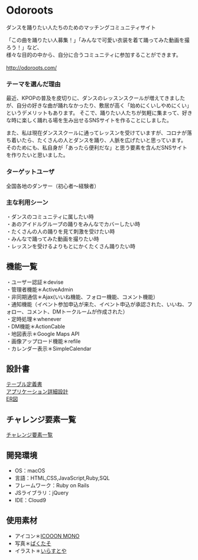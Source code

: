 # Odoroots
ダンスを踊りたい人たちのためのマッチングコミュニティサイト  

「この曲を踊りたい人募集！」「みんなで可愛い衣装を着て踊ってみた動画を撮ろう！」など、<br>
様々な目的の中から、自分に合うコミュニティに参加することができます。<br><br>
http://odoroots.com/

### テーマを選んだ理由
最近、KPOPの普及を皮切りに、ダンスのレッスンスクールが増えてきましたが、自分の好きな曲が踊れなかったり、敷居が高く「始めにくいしやめにくい」というデメリットもあります。
そこで、踊りたい人たちが気軽に集まって、好きな時に楽しく踊れる場を生み出せるSNSサイトを作ることにしました。<br>

また、私は現在ダンススクールに通ってレッスンを受けていますが、コロナが落ち着いたら、たくさんの人とダンスを踊り、人脈を広げたいと思っています。<br>
そのためにも、私自身が「あったら便利だな」と思う要素を含んだSNSサイトを作りたいと思いました。

### ターゲットユーザ
全国各地のダンサー（初心者〜経験者）

### 主な利用シーン
・ダンスのコミュニティに属したい時<br>
・あのアイドルグループの踊りをみんなでカバーしたい時<br>
・たくさんの人の踊りを見て刺激を受けたい時<br>
・みんなで踊ってみた動画を撮りたい時<br>
・レッスンを受けるよりもとにかくたくさん踊りたい時

## 機能一覧
・ユーザー認証＊devise<br>
・管理者機能＊ActiveAdmin<br>
・非同期通信＊Ajax(いいね機能、フォロー機能、コメント機能）<br>
・通知機能（イベント参加申込が来た、イベント申込が承認された、いいね、フォロー、コメント、DMトークルームが作成された）<br>
・定時処理＊whenever<br>
・DM機能＊ActionCable<br>
・地図表示＊Google Maps API<br>
・画像アップロード機能＊refile<br>
・カレンダー表示＊SimpleCalendar<br>

## 設計書
[テーブル定義書](https://docs.google.com/spreadsheets/d/1vOiyZGdU91GZMa8hnebUEmNhbZehqW0WwV57YMhL1yY/edit?usp=sharing)<br>
[アプリケーション詳細設計](https://docs.google.com/spreadsheets/d/1x9Me1DG45LvhVCZdebSQgqGKX6PdVFWRw7MliXzZY5Y/edit?usp=sharing)<br>
[ER図](https://drive.google.com/file/d/1ifE8v_LZ7XnoLxLtaXzLros6LIqh8gDi/view?usp=sharing)<br>

## チャレンジ要素一覧
[チャレンジ要素一覧](https://docs.google.com/spreadsheets/d/1WIeQAeyl5jkhoCoYzqTRxXZJZGCk6vdK32oTo65Ns3E/edit#gid=346513538)

## 開発環境
- OS：macOS
- 言語：HTML,CSS,JavaScript,Ruby,SQL
- フレームワーク：Ruby on Rails
- JSライブラリ：jQuery
- IDE：Cloud9

## 使用素材
- アイコン＊[ICOOON MONO](https://icooon-mono.com/)<br>
- 写真＊[ぱくたそ](https://www.pakutaso.com/)<br>
- イラスト＊[いらすとや](https://www.irasutoya.com/)
